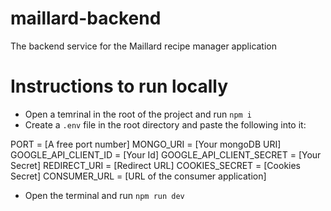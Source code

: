# maillard-backend

The backend service for the Maillard recipe manager application

# Instructions to run locally

- Open a temrinal in the root of the project and run `npm i`
- Create a `.env` file in the root directory and paste the following into it:

PORT = [A free port number]
MONGO_URI = [Your mongoDB URI]
GOOGLE_API_CLIENT_ID = [Your Id]
GOOGLE_API_CLIENT_SECRET = [Your Secret]
REDIRECT_URI = [Redirect URL]
COOKIES_SECRET = [Cookies Secret]
CONSUMER_URL = [URL of the consumer application]

- Open the terminal and run `npm run dev`

